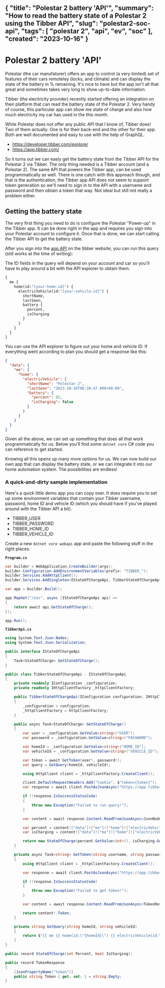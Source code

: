 {
    "title": "Polestar 2 battery 'API'",
    "summary": "How to read the battery state of a Polestar 2 using the Tibber API",
    "slug": "polestar2-soc-api",
    "tags": [
        "polestar 2",
        "api",
        "ev",
        "soc"
    ],
    "created": "2023-10-16"
}
---

# Polestar 2 battery 'API'

Polestar (the car manufaturer) offers an app to control (a very limited) set of features of their cars remoteley (locks, and climate) and can display the state of the battery in % remaining. It's nice to have but the app isn't all that great and sometimes takes very long to show up-to-date information.

Tibber (the electricity provider) recently started offering an integration on their platform that can read the battery state of the Polestar 2. Very handy of course, this particular app can show me state of charge and also how much electricity my car has used in the this month.

While Polestar does not offer any public API that I know of, Tibber does! Two of them actually. One is for their back-end and the other for their app. Both are well documented and easy to use with the help of GraphQL.

- https://developer.tibber.com/explorer
- https://app.tibber.com/

So it turns out we can easly get the battery state from the Tibber API for the Polestar 2 via Tibber. The only thing needed is a Tibber account (and a Polestar 2). The same API that powers the Tibber app, can be used programmatically as well. There is one catch with this approach though, and that is the authentication, the Tibber app API does not seem to support token generation so we'll need to sign in to the API with a username and password and then obtain a token that way. Not ideal but still not really a problem either.

## Getting the battery state

The very first thing you need to do is configure the Polestar "Power-up" in the Tibber app. It can be done right in the app and requires you sign into your Polestar account to configure it. Once that is done, we can start calling the Tibber API to get the battery state.

After you sign into the [app API](https://app.tibber.com/) on the tibber website, you can run this query (still works at the time of writing):

The ID fields in the query will depend on your account and car so you'll have to play around a bit with the API explorer to obtain them.

```graphQL
{
  me {
    home(id:"[your-home-id]") {
      electricVehicle(id:"[your-vehicle-id]") {
        shortName,
        lastSeen,
        battery {
          percent,
          isCharging
        }
      }
    }
  }
}
```

You can use the API explorer to figure out your home and vehicle ID. If everything went according to plan you should get a response like this:

```json
{
  "data": {
    "me": {
      "home": {
        "electricVehicle": {
          "shortName": "Polestar 2",
          "lastSeen": "2023-10-16T06:39:47.000+00:00",
          "battery": {
            "percent": 85,
            "isCharging": false
          }
        }
      }
    }
  }
}
```

Given all the above, we can set up something that does all that work programmatically for us. Below you'll find some `dotnet core` C# code you can reference to get started.

Knowing all this opens up many more options for us. We can now build our own app that can display the battery state, or we can integrate it into our home automation system. The possibilities are endless!

### A quick-and-dirty sample implementation

Here's a quick little demo app you can copy over. It does require you to set up some environment variables that contain your Tibber username, password, home ID and vehicle ID (which you should have if you've played around with the Tibber API a bit).

- TIBBER_USER
- TIBBER_PASSWORD
- TIBBER_HOME_ID
- TIBBER_VEHICLE_ID

Create a new `dotnet core webapi` app and paste the following stuff in the right places.

**`Program.cs`**

```csharp
var builder = WebApplication.CreateBuilder(args);
builder.Configuration.AddEnvironmentVariables(prefix: "TIBBER_");
builder.Services.AddHttpClient();
builder.Services.AddSingleton<IStateOfChargeApi, TibberStateOfChargeApi>();

var app = builder.Build();

app.MapGet("/soc", async (IStateOfChargeApi api) =>
{
    return await api.GetStateOfCharge();
});

app.Run();
```

**`TibberApi.cs`**

```csharp
using System.Text.Json.Nodes;
using System.Text.Json.Serialization;

public interface IStateOfChargeApi
{
    Task<StateOfCharge> GetStateOfCharge();
}

public class TibberStateOfChargeApi : IStateOfChargeApi
{
    private readonly IConfiguration _configuration;
    private readonly IHttpClientFactory _httpClientFactory;

    public TibberStateOfChargeApi(IConfiguration configuration, IHttpClientFactory httpClientFactory)
    {
        _configuration = configuration;
        _httpClientFactory = httpClientFactory;
    }

    public async Task<StateOfCharge> GetStateOfCharge()
    {
        var user = _configuration.GetValue<string>("USER");
        var password = _configuration.GetValue<string>("PASSWORD");

        var homeId = _configuration.GetValue<string>("HOME_ID");
        var vehicleId = _configuration.GetValue<string>("VEHICLE_ID");

        var token = await GetToken(user!, password!);
        var query = GetQuery(homeId, vehicleId);

        using HttpClient client = _httpClientFactory.CreateClient();

        client.DefaultRequestHeaders.Add("Cookie", $"token={token}");
        var response = await client.PostAsJsonAsync("https://app.tibber.com/v4/gql", new { query });

        if (!response.IsSuccessStatusCode)
        {
            throw new Exception("Failed to run query!");
        }

        var content = await response.Content.ReadFromJsonAsync<JsonNode>();

        var percent = content!["data"]!["me"]!["home"]!["electricVehicle"]!["battery"]!["percent"]!;
        var isCharging = content!["data"]!["me"]!["home"]!["electricVehicle"]!["battery"]!["isCharging"]!;

        return new StateOfCharge(percent.GetValue<int>(), isCharging.GetValue<bool>());
    }

    private async Task<string> GetToken(string username, string password)
    {
        using HttpClient client = _httpClientFactory.CreateClient();

        var response = await client.PostAsJsonAsync("https://app.tibber.com/login.credentials", new { email = username, password });

        if (!response.IsSuccessStatusCode)
        {
            throw new Exception("Failed to get token!");
        }

        var content = await response.Content.ReadFromJsonAsync<TokenResponse>();

        return content!.Token;
    }

    private string GetQuery(string homeId, string vehicleId)
    {
        return $"{{ me {{ home(id:\"{homeId}\") {{ electricVehicle(id:\"{vehicleId}\") {{ lastSeen, battery {{ percent, isCharging }}}}}}}}";
    }
}

public record StateOfCharge(int Percent, bool IsCharging);

public record TokenResponse
{
    [JsonPropertyName("token")]
    public string Token { get; set; } = string.Empty;
}
```